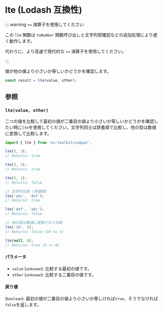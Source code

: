 # lte (Lodash 互換性)

::: warning `<=` 演算子を使用してください

この `lte` 関数は `toNumber` 関数呼び出しと文字列型確認などの追加処理により遅く動作します。

代わりに、より高速で現代的な `<=` 演算子を使用してください。

:::

値が他の値より小さいか等しいかどうかを確認します。

```typescript
const result = lte(value, other);
```

## 参照

### `lte(value, other)`

二つの値を比較して最初の値が二番目の値より小さいか等しいかどうかを確認したい時に`lte`を使用してください。文字列同士は辞書順で比較し、他の型は数値に変換して比較します。

```typescript
import { lte } from 'es-toolkit/compat';

lte(1, 3);
// Returns: true

lte(3, 3);
// Returns: true

lte(3, 1);
// Returns: false

// 文字列比較 (辞書順)
lte('abc', 'def');
// Returns: true

lte('def', 'abc');
// Returns: false

// 他の型は数値に変換されて比較
lte('10', 5);
// Returns: false (10 <= 5)

lte(null, 0);
// Returns: true (0 <= 0)
```

#### パラメータ

- `value` (`unknown`): 比較する最初の値です。
- `other` (`unknown`): 比較する二番目の値です。

#### 戻り値

(`boolean`): 最初の値が二番目の値より小さいか等しければ`true`、そうでなければ`false`を返します。
